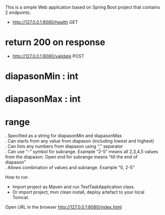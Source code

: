 This is a simple Web application based on Spring Boot project that contains 2 endpoints:
- http://127.0.0.1:8080/health     GET <br>
# return 200 on response
- http://127.0.0.1:8080/validate   POST <br>
# diapasonMin : int <br>
# diapasonMax : int <br>
# range <br>
. Specified as a string for diapasonMin and diapasonMax <br>
. Can starts from any value from diapason (including lowest and highest) <br>
. Can lists any numbers from diapason using “,” separator <br>
. Can use “-” symbol for subrange. Example “2-5” means all 2,3,4,5 values <br>
from the diapason. Open end for subrange means “till the end of <br>
diapason” <br>
. Allows combination of values and subrange. Example “0, 2-5” <br>

How to run
- Import project as Maven and run TestTaskApplication class. 
- Or import project, mvn clean install, deploy artefact to your local Tomcat.

Open URL in the browser
http://127.0.0.1:8080/index.html
